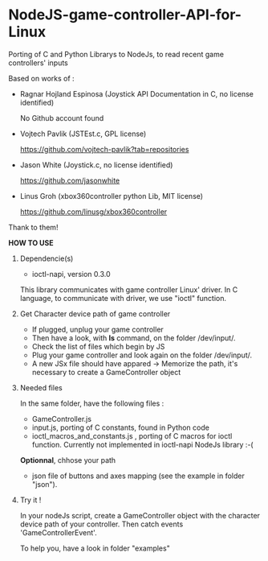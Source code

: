 # NodeJS-game-controller-API-for-Linux
Porting of C and Python Librarys to NodeJs, to read recent game controllers' inputs

Based on works of :
- Ragnar Hojland Espinosa (Joystick API Documentation in C, no license identified)	

	No Github account found

- Vojtech Pavlik (JSTEst.c, GPL license)

	https://github.com/vojtech-pavlik?tab=repositories
 
- Jason White (Joystick.c, no license identified)  

	https://github.com/jasonwhite

- Linus Groh (xbox360controller python Lib, MIT license)

	https://github.com/linusg/xbox360controller

Thank to them!

**HOW TO USE**

1) Dependencie(s)

	- ioctl-napi, version 0.3.0

	This library communicates with game controller Linux' driver.
	In C language, to communicate with driver, we use "ioctl" function.

2) Get Character device path of game controller

 	- If plugged, unplug your game controller
  	- Then have a look, with **ls** command, on the folder /dev/input/.
	- Check the list of files which begin by JS
 	- Plug your game controller and look again on the folder /dev/input/.
  	- A new JSx file should have appared -> Memorize the path, it's necessary to create a GameController object
	

3) Needed files

	In the same folder, have the following files :
	- GameController.js
	- input.js, porting of C constants, found in Python code
	- ioctl_macros_and_constants.js , porting of C macros for ioctl function. Currently not implemented in ioctl-napi NodeJs library :-(

	**Optionnal**, chhose your path
   	- json file of buttons and axes mapping (see the example in folder "json").



3) Try it !

	In your nodeJs script, create a GameController object with the character device path of your controller. Then catch events 'GameControllerEvent'.

	To help you, have a look in folder "examples"

